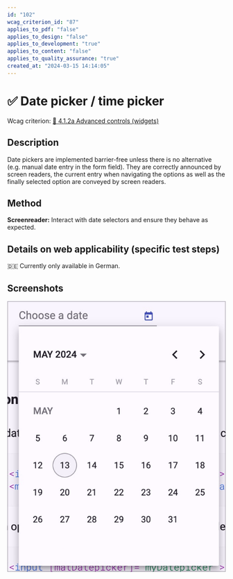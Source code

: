 ```yaml
---
id: "102"
wcag_criterion_id: "87"
applies_to_pdf: "false"
applies_to_design: "false"
applies_to_development: "true"
applies_to_content: "false"
applies_to_quality_assurance: "true"
created_at: "2024-03-15 14:14:05"
---
```


# ✅ Date picker / time picker

Wcag criterion: [📜 4.1.2a Advanced controls (widgets)](..)

## Description

Date pickers are implemented barrier-free unless there is no alternative (e.g. manual date entry in the form field). They are correctly announced by screen readers, the current entry when navigating the options as well as the finally selected option are conveyed by screen readers.

## Method

**Screenreader:** Interact with date selectors and ensure they behave as expected.

## Details on web applicability (specific test steps)

🇩🇪 Currently only available in German.

## Screenshots

![Angular Material Datepicker](images/angular-material-datepicker.png)
